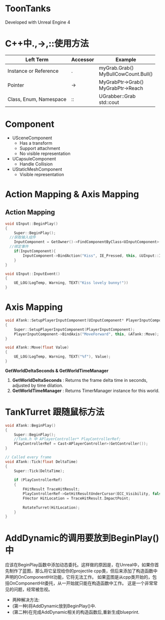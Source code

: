 # ToonTanks
Developed with Unreal Engine 4

# C++中.,->,::使用方法

|Left Term|Accessor|Example|
|-|-|-|
|Instance or Reference|.|myGrab.Grab() <br> MyBullCowCount.Bull()|
|Pointer|->|MyGrabPtr->Grab() <br> MyGrabPtr->Reach|
|Class, Enum, Namespace|::|UGrabber::Grab <br> std::cout|

# Component
- USceneComponent
  - Has a transform
  - Support attachment
  - No visible representation
- UCapsuleComponent
  - Handle Collision
- UStaticMeshComponent
  - Visible representation
  
# Action Mapping & Axis Mapping

## Action Mapping
```C++
void UInput::BeginPlay()
{
	Super::BeginPlay();
  //获取输入组件
	InputComponent = GetOwner()->FindComponentByClass<UInputComponent>();
  //绑定事件
	if(InputComponent){
		InputComponent->BindAction("Kiss", IE_Pressed, this, &UInput::InputEvent);
	}
}

void UInput::InputEvent()
{
	UE_LOG(LogTemp, Warning, TEXT("Kiss lovely bunny!"))
}
```
# Axis Mapping
```C++
void ATank::SetupPlayerInputComponent(UInputComponent* PlayerInputComponent)
{
	Super::SetupPlayerInputComponent(PlayerInputComponent);
    PlayerInputComponent->BindAxis("MoveForward", this, &ATank::Move);
}

void ATank::Move(float Value)
{
    UE_LOG(LogTemp, Warning, TEXT("%f"), Value);
}
```

**GetWorldDeltaSeconds & GetWorldTimeManager**

1. **GetWorldDeltaSeconds** : Returns the frame delta time in seconds, adjusted by time dilation.
2. **GetWorldTimeManager** : Returns TimerManager instance for this world.

# TankTurret 跟随鼠标方法
```C++
void ATank::BeginPlay()
{
	Super::BeginPlay();
    //Tank.h 中 APlayerController* PlayControllerRef;
    PlayControllerRef = Cast<APlayerController>(GetController());
}

// Called every frame
void ATank::Tick(float DeltaTime)
{
	Super::Tick(DeltaTime);
    
    if (PlayControllerRef)
    {   
        FHitResult TraceHitResult;
        PlayControllerRef->GetHitResultUnderCursor(ECC_Visibility, false, TraceHitResult);
        FVector HitLocation = TraceHitResult.ImpactPoint;
        
        RotateTurret(HitLocation);
    }
}
```
 
 # AddDynamic的调用要放到BeginPlay()中
应该在BeginPlay函数中添加动态委托。这样做的原因是，在Unreal中，如果你首先制作了蓝图，那么将它呈现给你的projectile cpp类，但后来添加了构造函数中声明的OnComponentHit功能，它将无法工作。 如果蓝图是从cpp类开始的，包括OnComponentHit委托，从一开始就只能在构造函数中工作。 这是一个非常常见的问题，经常被忽视。
- 两种解决方法:
- (第一种)将AddDynamic放到BeginPlay()中.
- (第二种)在完成AddDynamic相关的构造函数后,重新生成blueprint.
  